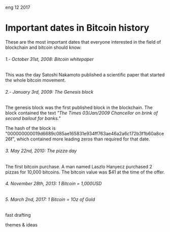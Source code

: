 <permalink>eng</permalink>
<month>12</month>
<year>2017</year>

# Important dates in Bitcoin history

These are the most important dates that everyone interested in the field of blockchain and bitcoin should know:

###### 1.- October 31st, 2008: Bitcoin whitepaper

This was the day Satoshi Nakamoto published a scientific paper that started the whole bitcoin movement.

###### 2.- January 3rd, 2009: The Genesis block

The genesis block was the first published block in the blockchain. The block contained the text *"The Times 03/Jan/2009 Chancellor on brink of second bailout for banks."*

The hash of the block is "000000000019d6689c085ae165831e934ff763ae46a2a6c172b3f1b60a8ce26f", which contained more leading zeros than required for that date.

###### 3. May 22nd, 2010: The pizza day

The first bitcoin purchase. A man named Laszlo Hanyecz purchased 2 pizzas for 10,000 bitcoins. The bitcoin value was $41 at the time of the offer.

###### 4. November 28th, 2013: 1 Bitcoin = 1,000USD


###### 5. March 2nd, 2017: 1 Bitcoin = 1Oz of Gold

<hidden>fast drafting</hidden>

<hidden>themes & ideas</hidden>